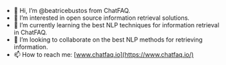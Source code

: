 - 👋 Hi, I’m @beatricebustos from ChatFAQ.
- 👀 I’m interested in open source information retrieval solutions.
- 🌱 I’m currently learning the best NLP techniques for information retrieval in ChatFAQ.
- 💞️ I’m looking to collaborate on the best NLP methods for retrieving information.
- 📫 How to reach me: [www.chatfaq.io](https://www.chatfaq.io/)

<!---
beatricebustos/beatricebustos is a ✨ special ✨ repository because its `README.md` (this file) appears on your GitHub profile.
You can click the Preview link to take a look at your changes.
--->
